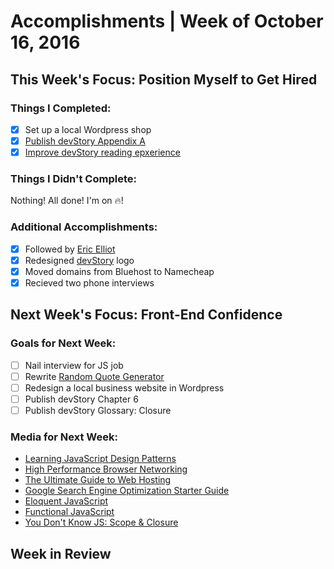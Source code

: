 # Accomplishments | Week of October 16, 2016

## This Week's Focus: Position Myself to Get Hired

### Things I Completed:
- [x] Set up a local Wordpress shop
- [x] [Publish devStory Appendix A](http://www.devstory.mikecornish.net/posts/appendix-a/)
- [x] [Improve devStory reading epxerience](http://www.devstory.mikecornish.net/)

### Things I Didn't Complete:
Nothing! All done! I'm on 🔥!

### Additional Accomplishments:
- [x] Followed by [Eric Elliot](https://twitter.com/_ericelliott)
- [x] Redesigned [devStory](http://blog.mikecornish.net) logo
- [x] Moved domains from Bluehost to Namecheap
- [x] Recieved two phone interviews

## Next Week's Focus: Front-End Confidence

### Goals for Next Week:
- [ ] Nail interview for JS job
- [ ] Rewrite [Random Quote Generator](http://codepen.io/mCornish/pen/jWJJzE)
- [ ] Redesign a local business website in Wordpress
- [ ] Publish devStory Chapter 6
- [ ] Publish devStory Glossary: Closure

### Media for Next Week:
- [Learning JavaScript Design Patterns](https://addyosmani.com/resources/essentialjsdesignpatterns/book/)
- [High Performance Browser Networking](http://chimera.labs.oreilly.com/books/1230000000545/index.html)
- [The Ultimate Guide to Web Hosting](http://www.whoishostingthis.com/resources/web-hosting/)
- [Google Search Engine Optimization Starter Guide](http://static.googleusercontent.com/media/www.google.com/en//webmasters/docs/search-engine-optimization-starter-guide.pdf)
- [Eloquent JavaScript](http://eloquentjavascript.net/)
- [Functional JavaScript](https://www.amazon.com/gp/product/1449360726/ref=as_li_tl?ie=UTF8&camp=1789&creative=390957&creativeASIN=1449360726&linkCode=as2&tag=fronenddevejo-20&linkId=BDQC3FTEB3YXTYCK)
- [You Don't Know JS: Scope & Closure](https://github.com/getify/You-Dont-Know-JS/tree/master/scope%20%26%20closures)

## Week in Review
